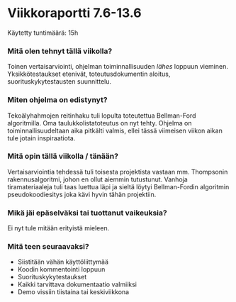 # Viikkoraportti 7.6-13.6

Käytetty tuntimäärä: 15h

### Mitä olen tehnyt tällä viikolla?

Toinen vertaisarviointi, ohjelman toiminnallisuuden *lähes* loppuun vieminen. Yksikkötestaukset etenivät, toteutusdokumentin aloitus, suorituskykytestausten suunnittelu.

### Miten ohjelma on edistynyt?

Tekoälyhahmojen reitinhaku tuli lopulta toteutettua Bellman-Ford algoritmilla. Oma taulukkolistatoteutus on nyt tehty. Ohjelma on toiminnallisuudeltaan aika pitkälti valmis, ellei
tässä viimeisen viikon aikan tule jotain inspiraatiota.

### Mitä opin tällä viikolla / tänään?

Vertaisarviointia tehdessä tuli toisesta projektista vastaan mm. Thompsonin rakennusalgoritmi, johon en ollut aiemmin tutustunut. Vanhoja tiramateriaaleja tuli taas luettua läpi ja 
sieltä löytyi Bellman-Fordin algoritmin pseudokoodiesitys joka kävi hyvin tähän projektiin. 

### Mikä jäi epäselväksi tai tuottanut vaikeuksia? 

Ei nyt tule mitään erityistä mieleen.

### Mitä teen seuraavaksi?

* Siistitään vähän käyttöliittymää
* Koodin kommentointi loppuun
* Suorituskykytestaukset
* Kaikki tarvittava dokumentaatio valmiiksi
* Demo vissiin tiistaina tai keskiviikkona

